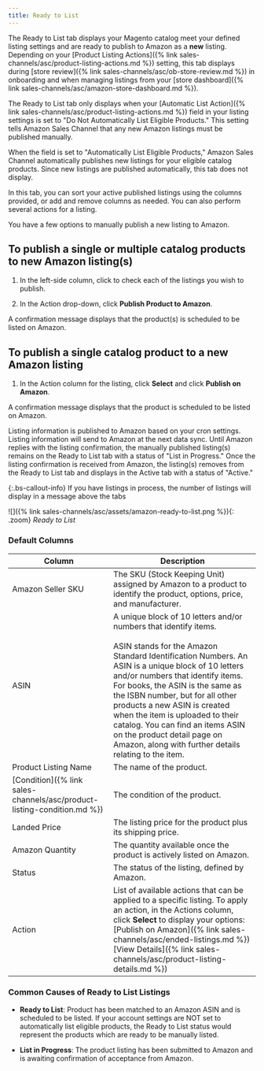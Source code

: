 ```yaml
---
title: Ready to List
---
```



The Ready to List tab displays your Magento catalog meet your defined listing settings and are ready to publish to Amazon as a **new** listing. Depending on your [Product Listing Actions]({% link sales-channels/asc/product-listing-actions.md %}) setting, this tab displays during [store review]({% link sales-channels/asc/ob-store-review.md %}) in onboarding and when managing listings from your [store dashboard]({% link sales-channels/asc/amazon-store-dashboard.md %}).

The Ready to List tab only displays when your [Automatic List Action]({% link sales-channels/asc/product-listing-actions.md %}) field in your listing settings is set to "Do Not Automatically List Eligible Products." This setting tells Amazon Sales Channel that any new Amazon listings must be published manually.

When the field is set to "Automatically List Eligible Products," Amazon Sales Channel automatically publishes new listings for your eligible catalog products. Since new listings are published automatically, this tab does not display.

In this tab, you can sort your active published listings using the columns provided, or add and remove columns as needed. You can also perform several actions for a listing.

You have a few options to manually publish a new listing to Amazon.

## To publish a single or multiple catalog products to new Amazon listing(s)

1. In the left-side column, click to check each of the listings you wish to publish.

1. In the Action drop-down, click **Publish Product to Amazon**.

A confirmation message displays that the product(s) is scheduled to be listed on Amazon.

## To publish a single catalog product to a new Amazon listing

1. In the Action column for the listing, click **Select** and click **Publish on Amazon**.

A confirmation message displays that the product is scheduled to be listed on Amazon.

Listing information is published to Amazon based on your cron settings. Listing information will send to Amazon at the next data sync. Until Amazon replies with the listing confirmation, the manually published listing(s) remains on the Ready to List tab with a status of "List in Progress." Once the listing confirmation is received from Amazon, the listing(s) removes from the Ready to List tab and displays in the Active tab with a status of "Active."

{:.bs-callout-info}
If you have listings in process, the number of listings will display in a message above the tabs

![]({% link sales-channels/asc/assets/amazon-ready-to-list.png %}){: .zoom}
_Ready to List_

### Default Columns

|Column|Description|
|---|---|
|Amazon Seller SKU|The SKU (Stock Keeping Unit) assigned by Amazon to a product to identify the product, options, price, and manufacturer.|
|ASIN|A unique block of 10 letters and/or numbers that identify items.<br/><br/>ASIN stands for the Amazon Standard Identification Numbers. An ASIN is a unique block of 10 letters and/or numbers that identify items. For books, the ASIN is the same as the ISBN number, but for all other products a new ASIN is created when the item is uploaded to their catalog. You can find an items ASIN on the product detail page on Amazon, along with further details relating to the item.|
|Product Listing Name|The name of the product.|
|[Condition]({% link sales-channels/asc/product-listing-condition.md %})|The condition of the product.|
|Landed Price|The listing price for the product plus its shipping price.|
|Amazon Quantity|The quantity available once the product is actively listed on Amazon.|
|Status|The status of the listing, defined by Amazon.|
|Action|List of available actions that can be applied to a specific listing. To apply an action, in the Actions column, click **Select** to display your options:<br/>[Publish on Amazon]({% link sales-channels/asc/ended-listings.md %})<br/>[View Details]({% link sales-channels/asc/product-listing-details.md %})|

### Common Causes of Ready to List Listings

- **Ready to List**: Product has been matched to an Amazon ASIN and is scheduled to be listed. If your account settings are NOT set to automatically list eligible products, the Ready to List status would represent the products which are ready to be manually listed.

- **List in Progress**: The product listing has been submitted to Amazon and is awaiting confirmation of acceptance from Amazon.
